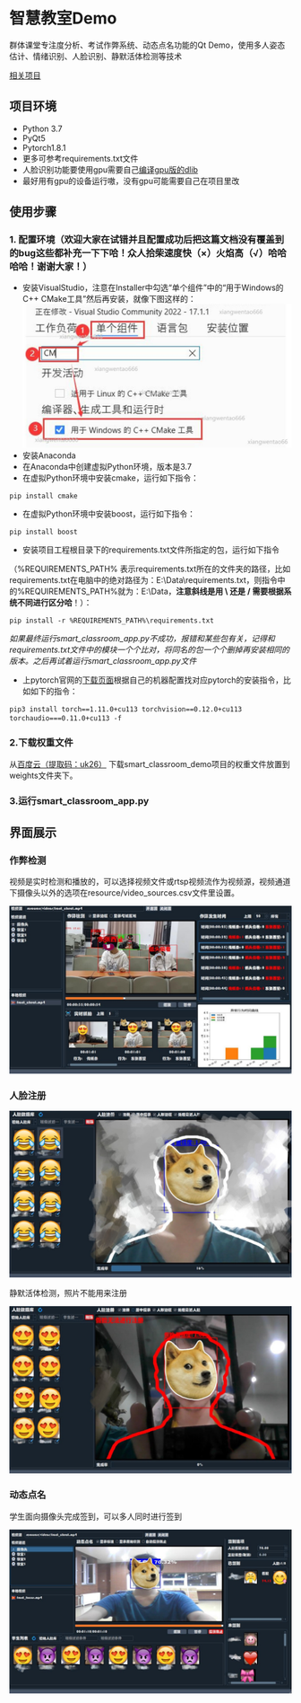 # 智慧教室Demo

群体课堂专注度分析、考试作弊系统、动态点名功能的Qt Demo，使用多人姿态估计、情绪识别、人脸识别、静默活体检测等技术

[相关项目](https://github.com/hongyaohongyao/smart_classroom) 

## 项目环境

- Python 3.7
- PyQt5
- Pytorch1.8.1
- 更多可参考requirements.txt文件
- 人脸识别功能要使用gpu需要自己[编译gpu版的dlib](https://blog.csdn.net/qq_29168809/article/details/102655115) 
- 最好用有gpu的设备运行嗷，没有gpu可能需要自己在项目里改

## 使用步骤
### 1. 配置环境（欢迎大家在试错并且配置成功后把这篇文档没有覆盖到的bug这些都补充一下下哈！众人拾柴速度快（×）火焰高（√）哈哈哈哈！谢谢大家！）
- 安装VisualStudio，注意在Installer中勾选“单个组件”中的“用于Windows的C++ CMake工具”然后再安装，就像下图这样的：
![单个组件CMake](.img/README/Installer单个组件CMake.jpg)
- 安装Anaconda
- 在Anaconda中创建虚拟Python环境，版本是3.7
- 在虚拟Python环境中安装cmake，运行如下指令：
```
pip install cmake
```
- 在虚拟Python环境中安装boost，运行如下指令：
```
pip install boost
```
- 安装项目工程根目录下的requirements.txt文件所指定的包，运行如下指令

（%REQUIREMENTS_PATH% 表示requirements.txt所在的文件夹的路径，比如requirements.txt在电脑中的绝对路径为：E:\Data\requirements.txt，则指令中的%REQUIREMENTS_PATH%就为：E:\Data，**注意斜线是用  \  还是  /  需要根据系统不同进行区分哈**！）：
```
pip install -r %REQUIREMENTS_PATH%\requirements.txt
```
_如果最终运行smart_classroom_app.py不成功，报错和某些包有关，记得和requirements.txt文件中的模块一个个比对，将同名的包一个个删掉再安装相同的版本。之后再试着运行smart_classroom_app.py文件_
- 上pytorch官网的[下载页面](https://download.pytorch.org/whl/cu113/torch_stable.html)根据自己的机器配置找对应pytorch的安装指令，比如如下的指令：
```
pip3 install torch==1.11.0+cu113 torchvision==0.12.0+cu113 torchaudio===0.11.0+cu113 -f 
```

### 2.下载权重文件

从[百度云（提取码：uk26）](https://pan.baidu.com/s/16av6CXWrCgGkniCwCc3qqQ) 下载smart_classroom_demo项目的权重文件放置到weights文件夹下。

### 3.运行smart_classroom_app.py

## 界面展示

### 作弊检测

视频是实时检测和播放的，可以选择视频文件或rtsp视频流作为视频源，视频通道下摄像头以外的选项在resource/video_sources.csv文件里设置。

![作弊检测界面](.img/README/作弊检测界面.jpg)

### 人脸注册

![人脸注册](.img/README/人脸注册.jpg)

静默活体检测，照片不能用来注册

![静默活体效果](.img/README/静默活体效果.jpg)

### 动态点名

学生面向摄像头完成签到，可以多人同时进行签到

![动态点名](.img/README/动态点名.jpg)
